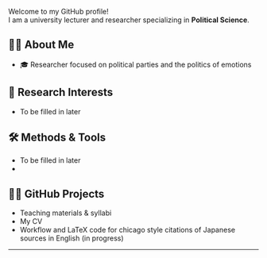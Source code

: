 Welcome to my GitHub profile!  
I am a university lecturer and researcher specializing in **Political Science**.

## 👨‍🏫 About Me

- 🎓 Researcher focused on political parties and the politics of emotions

## 🔬 Research Interests

- To be filled in later

## 🛠 Methods & Tools

- To be filled in later
- 
## 👨‍💻 GitHub Projects

- Teaching materials & syllabi
- My CV
- Workflow and LaTeX code for chicago style citations of Japanese sources in English (in progress) 
  
---
